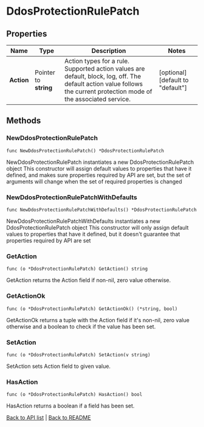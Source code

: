# DdosProtectionRulePatch

## Properties

Name | Type | Description | Notes
------------ | ------------- | ------------- | -------------
**Action** | Pointer to **string** | Action types for a rule. Supported action values are default, block, log, off. The default action value follows the current protection mode of the associated service. | [optional] [default to "default"]

## Methods

### NewDdosProtectionRulePatch

`func NewDdosProtectionRulePatch() *DdosProtectionRulePatch`

NewDdosProtectionRulePatch instantiates a new DdosProtectionRulePatch object
This constructor will assign default values to properties that have it defined,
and makes sure properties required by API are set, but the set of arguments
will change when the set of required properties is changed

### NewDdosProtectionRulePatchWithDefaults

`func NewDdosProtectionRulePatchWithDefaults() *DdosProtectionRulePatch`

NewDdosProtectionRulePatchWithDefaults instantiates a new DdosProtectionRulePatch object
This constructor will only assign default values to properties that have it defined,
but it doesn't guarantee that properties required by API are set

### GetAction

`func (o *DdosProtectionRulePatch) GetAction() string`

GetAction returns the Action field if non-nil, zero value otherwise.

### GetActionOk

`func (o *DdosProtectionRulePatch) GetActionOk() (*string, bool)`

GetActionOk returns a tuple with the Action field if it's non-nil, zero value otherwise
and a boolean to check if the value has been set.

### SetAction

`func (o *DdosProtectionRulePatch) SetAction(v string)`

SetAction sets Action field to given value.

### HasAction

`func (o *DdosProtectionRulePatch) HasAction() bool`

HasAction returns a boolean if a field has been set.


[Back to API list](../README.md#documentation-for-api-endpoints) | [Back to README](../README.md)


